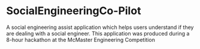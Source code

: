 # SocialEngineeringCo-Pilot
A social engineering assist application which helps users understand if they are dealing with a social engineer. This application was produced during a 8-hour hackathon at the McMaster Engineering Competition
